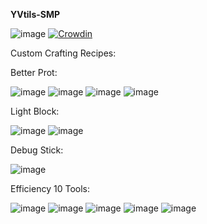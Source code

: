 **YVtils-SMP**

![image](https://badges.crowdin.net/yvtils-smp/localized.svg)
[![Crowdin](https://badges.crowdin.net/yvtils-smp/localized.svg)](https://crowdin.com/project/yvtils-smp)

Custom Crafting Recipes:

Better Prot:

![image](https://user-images.githubusercontent.com/84860916/147947307-99c7897f-6e87-4ff2-bc74-0575ea7340c6.png)
![image](https://user-images.githubusercontent.com/84860916/147947326-088a217d-a7ab-45ca-9d70-394cd38a43ff.png)
![image](https://user-images.githubusercontent.com/84860916/147947336-57599236-9256-4414-bc32-c42e6f10a9c5.png)
![image](https://user-images.githubusercontent.com/84860916/147947345-afc7883b-b03e-4237-8a1e-9ac187077385.png)

Light Block:

![image](https://user-images.githubusercontent.com/84860916/147947386-a62fd045-a23c-46d7-a494-0110eb9f7c9c.png)
![image](https://user-images.githubusercontent.com/84860916/147947391-1e840e64-c262-4106-9440-be8ef5c8562f.png)

Debug Stick:

![image](https://user-images.githubusercontent.com/84860916/147947404-75fbc047-47f4-4054-b607-21a611c6394e.png)

Efficiency 10 Tools:

![image](https://user-images.githubusercontent.com/84860916/147947442-9146731e-da1e-4344-8e72-35064cdf0a41.png)
![image](https://user-images.githubusercontent.com/84860916/147947447-76f2cb63-84e2-4679-b433-689d3739598a.png)
![image](https://user-images.githubusercontent.com/84860916/147947458-72e80735-50a2-4e88-b4e9-c4248070281e.png)
![image](https://user-images.githubusercontent.com/84860916/147947463-3bb603b5-b045-47cc-9c9c-42626cdd1a10.png)
![image](https://user-images.githubusercontent.com/84860916/147947471-1ea02ced-accb-4b4f-b76d-b8623054bd6b.png)


